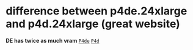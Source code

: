 # difference between p4de.24xlarge and p4d.24xlarge (great website)
**DE has twice as much vram**
[`P4de`](https://instances.vantage.sh/aws/ec2/p4de.24xlarge)
[`P4d`](https://instances.vantage.sh/aws/ec2/p4d.24xlarge)

